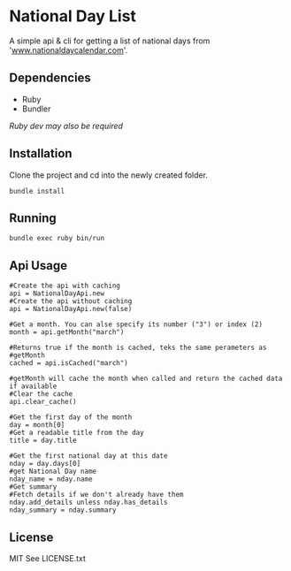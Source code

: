 # National Day List
A simple api & cli for getting a list of national days from 'www.nationaldaycalendar.com'.

## Dependencies
* Ruby
* Bundler

*Ruby dev may also be required*

## Installation

Clone the project and cd into the newly created folder.

	bundle install

## Running
	bundle exec ruby bin/run

## Api Usage
	#Create the api with caching
	api = NationalDayApi.new
	#Create the api without caching
	api = NationalDayApi.new(false)

	#Get a month. You can alse specify its number ("3") or index (2)
	month = api.getMonth("march")

	#Returns true if the month is cached, teks the same perameters as #getMonth
	cached = api.isCached("march")

	#getMonth will cache the month when called and return the cached data if available
	#Clear the cache
	api.clear_cache()

	#Get the first day of the month
	day = month[0]
	#Get a readable title from the day
	title = day.title

	#Get the first national day at this date
	nday = day.days[0]
	#get National Day name
	nday_name = nday.name
	#Get summary
	#Fetch details if we don't already have them
	nday.add_details unless nday.has_details
	nday_summary = nday.summary

## License
MIT
See LICENSE.txt
